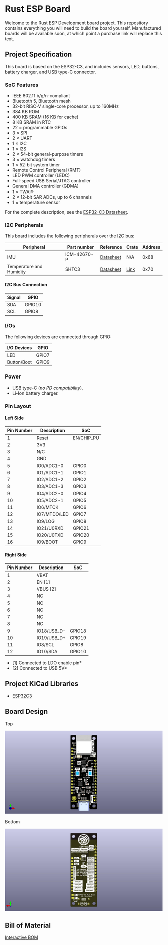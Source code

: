 # Rust ESP Board

Welcome to the Rust ESP Development board project. This repository contains everything you will need to build the board yourself. Manufactured boards will be available soon, at which point a purchase link will replace this text.

## Project Specification 

This board is based on the ESP32-C3, and includes sensors, LED, buttons, battery charger, and USB type-C connector.

### SoC Features


* IEEE 802.11 b/g/n-compliant
* Bluetooth 5, Bluetooth mesh
* 32-bit RISC-V single-core processor, up to 160MHz
* 384 KB ROM
* 400 KB SRAM (16 KB for cache)
* 8 KB SRAM in RTC
* 22 × programmable GPIOs
* 3 × SPI
* 2 × UART
* 1 × I2C
* 1 × I2S
* 2 × 54-bit general-purpose timers
* 3 × watchdog timers
* 1 × 52-bit system timer
* Remote Control Peripheral (RMT)
* LED PWM controller (LEDC)
* Full-speed USB Serial/JTAG controller
* General DMA controller (GDMA)
* 1 × TWAI®
* 2 × 12-bit SAR ADCs, up to 6 channels
* 1 × temperature sensor

For the complete description, see the [ESP32-C3 Datasheet](https://www.espressif.com/sites/default/files/documentation/esp32-c3_datasheet_en.pdf).

### I2C Peripherals

This board includes the following peripherals over the I2C bus:

| Peripheral                | Part number  | Reference                                                                   | Crate | Address |
|---------------------------|--------------|-----------------------------------------------------------------------------|-------|---------|
| IMU                       | ICM-42670-P  | [Datasheet](https://invensense.tdk.com/download-pdf/icm-42670-p-datasheet/) | N/A   | 0x68 |
| Temperature and Humidity  | SHTC3        | [Datasheet](https://www.sensirion.com/en/environmental-sensors/humidity-sensors/digital-humidity-sensor-shtc3-our-new-standard-for-consumer-electronics/)            | [Link](https://crates.io/crates/shtcx)       | 0x70 |

#### I2C Bus Connection

| Signal     | GPIO        |
|------------|-------------|
| SDA        | GPIO10      |
| SCL        | GPIO8       |

### I/Os

The following devices are connected through GPIO:

| I/O Devices | GPIO   |
|-------------|--------|
| LED         | GPIO7  |
| Button/Boot | GPIO9  |

### Power

* USB type-C (*no PD compatibility*).
* Li-Ion battery charger.

### Pin Layout

#### Left Side

| Pin Number | Description    | SoC        |
|------------|----------------|------------|
| 1          | Reset          | EN/CHIP_PU |
| 2          | 3V3            |            |
| 3          | N/C            |            |
| 4          | GND            |            |
| 5          | IO0/ADC1-0     | GPIO0      |
| 6          | IO1/ADC1-1     | GPIO1      |
| 7          | IO2/ADC1-2     | GPIO2      |
| 8          | IO3/ADC1-3     | GPIO3      |
| 9          | IO4/ADC2-0     | GPIO4      |
| 10         | IO5/ADC2-1     | GPIO5      |
| 11         | IO6/MTCK       | GPIO6      |
| 12         | IO7/MTDO/LED   | GPIO7      |
| 13         | IO9/LOG        | GPIO8      |
| 14         | IO21/U0RXD     | GPIO21     |
| 15         | IO20/U0TXD     | GPIO20     |
| 16         | IO9/BOOT       | GPIO9      |

#### Right Side

| Pin Number | Description    | SoC     |
|------------|----------------|---------|
| 1          | VBAT           |         |
| 2          | EN [1]         |         |
| 3          | VBUS [2]       |         |
| 4          | NC             |         |
| 5          | NC             |         |
| 6          | NC             |         |
| 7          | NC             |         |
| 8          | NC             |         |
| 9          | IO18/USB_D-    | GPIO18  |
| 10         | IO19/USB_D+    | GPIO19  |
| 11         | IO8/SCL        | GPIO8   |
| 12         | IO10/SDA       | GPIO10  |

  * [1] Connected to LDO enable pin*
  * [2] Connected to USB 5V*

## Project KiCad Libraries

* [ESP32C3](https://github.com/espressif/kicad-libraries)

## Board Design

Top

![TOP](assets/esp-rust-board_top.jpg)

Bottom

![BOT](assets/esp-rust-board_bot.jpg)

## Bill of Material

[Interactive BOM](https://esp-rs.github.io/esp-rust-board/)
